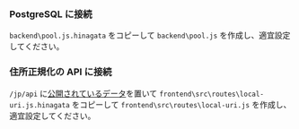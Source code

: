 ### PostgreSQL に接続

`backend\pool.js.hinagata` をコピーして `backend\pool.js` を作成し、適宜設定してください。

### 住所正規化の API に接続

`/jp/api` に[公開されているデータ](https://github.com/geolonia/japanese-addresses/tree/develop/api)を置いて
 `frontend\src\routes\local-uri.js.hinagata` をコピーして `frontend\src\routes\local-uri.js` を作成し、適宜設定してください。